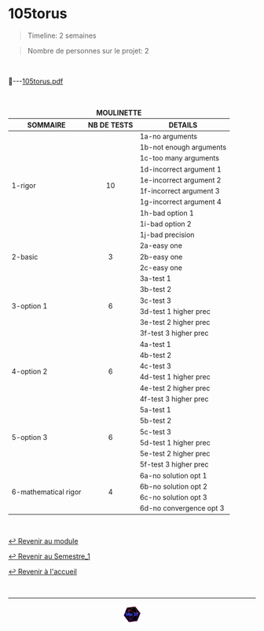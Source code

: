 # 105torus

> Timeline: 2 semaines

> Nombre de personnes sur le projet: 2

<br>

📂---[105torus.pdf](https://github.com/Studio-17/Epitech-Subjects/blob/main/Semestre_1/B-MAT-100/105torus/105torus.pdf)

<br>

<table align="center">
    <thead>
    <tr>
            <td colspan="3" align="center"><strong>MOULINETTE</strong></td>
    </tr>
        <tr>
            <th>SOMMAIRE</th>
            <th>NB DE TESTS</th>
            <th>DETAILS</th>
        </tr>
    </thead>
    <tbody>
        <tr>
            <td rowspan="10">1-rigor</td>
            <td rowspan="10" style="text-align: center;">10</td>
            <td>1a-no arguments</td>
        </tr>
        <tr>
            <td>1b-not enough arguments</td>
        </tr>
        <tr>
            <td>1c-too many arguments</td>
        </tr>
        <tr>
            <td>1d-incorrect argument 1</td>
        </tr>
        <tr>
            <td>1e-incorrect argument 2</td>
        </tr>
        <tr>
            <td>1f-incorrect argument 3</td>
        </tr>
        <tr>
            <td>1g-incorrect argument 4</td>
        </tr>
        <tr>
            <td>1h-bad option 1</td>
        </tr>
        <tr>
            <td>1i-bad option 2</td>
        </tr>
        <tr>
            <td>1j-bad precision</td>
        </tr>
        <tr>
            <td rowspan="3">2-basic</td>
            <td rowspan="3" style="text-align: center;">3</td>
            <td>2a-easy one</td>
        </tr>
        <tr>
            <td>2b-easy one</td>
        </tr>
        <tr>
            <td>2c-easy one</td>
        </tr>
        <tr>
            <td rowspan="6">3-option 1</td>
            <td rowspan="6" style="text-align: center;">6</td>
            <td>3a-test 1</td>
        </tr>
        <tr>
            <td>3b-test 2</td>
        </tr>
        <tr>
            <td>3c-test 3</td>
        </tr>
        <tr>
            <td>3d-test 1 higher prec</td>
        </tr>
        <tr>
            <td>3e-test 2 higher prec</td>
        </tr>
        <tr>
            <td>3f-test 3 higher prec</td>
        </tr>
        <tr>
            <td rowspan="6">4-option 2</td>
            <td rowspan="6" style="text-align: center;">6</td>
            <td>4a-test 1</td>
        </tr>
        <tr>
            <td>4b-test 2</td>
        </tr>
        <tr>
            <td>4c-test 3</td>
        </tr>
        <tr>
            <td>4d-test 1 higher prec</td>
        </tr>
        <tr>
            <td>4e-test 2 higher prec</td>
        </tr>
        <tr>
            <td>4f-test 3 higher prec</td>
        </tr>
        <tr>
            <td rowspan="6">5-option 3</td>
            <td rowspan="6" style="text-align: center;">6</td>
            <td>5a-test 1</td>
        </tr>
        <tr>
            <td>5b-test 2</td>
        </tr>
        <tr>
            <td>5c-test 3</td>
        </tr>
        <tr>
            <td>5d-test 1 higher prec</td>
        </tr>
        <tr>
            <td>5e-test 2 higher prec</td>
        </tr>
        <tr>
            <td>5f-test 3 higher prec</td>
        </tr>
        <tr>
            <td rowspan="4">6-mathematical rigor</td>
            <td rowspan="4" style="text-align: center;">4</td>
            <td>6a-no solution opt 1</td>
        </tr>
        <tr>
            <td>6b-no solution opt 2</td>
        </tr>
        <tr>
            <td>6c-no solution opt 3</td>
        </tr>
        <tr>
            <td>6d-no convergence opt 3</td>
        </tr>
    </tbody>
</table>

<br>

[↩️ Revenir au module](https://github.com/Studio-17/Epitech-Subjects/tree/main/Semestre_1/B-MAT-100)

[↩️ Revenir au Semestre_1](https://github.com/Studio-17/Epitech-Subjects/tree/main/Semestre_1)

[↩️ Revenir à l'accueil](https://github.com/Studio-17/Epitech-Subjects)

<br>

---

<div align="center">

<a href="https://github.com/Studio-17" target="_blank"><img src="../../../voc17.gif" width="40"></a>
